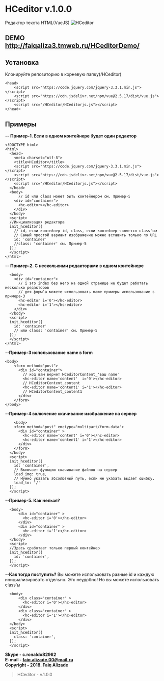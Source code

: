 # HCeditor v.1.0.0
Редактор текста HTML(VueJS)
![HCeditor](https://i.imgur.com/MankWmU.png)

## DEMO http://faiqaliza3.tmweb.ru/HCeditorDemo/
## Установка
Клонируйте репозиторию в корневую папку(/HCeditor)

    <head>
	    <script src="https://code.jquery.com/jquery-3.3.1.min.js"></script>
	    <script src="https://cdn.jsdelivr.net/npm/vue@2.5.17/dist/vue.js"></script>
	    <script src="/HCeditor/HCeditorjs.js"></script>
    </head>


## Примеры
 -- **Пример-1. Если в одном контейнере будет один редактор**

    <!DOCTYPE html>
    <html>
      <head>
        <meta charset="utf-8">
        <title>HCeditor</title>
        <script src="https://code.jquery.com/jquery-3.3.1.min.js"></script>
        <script src="https://cdn.jsdelivr.net/npm/vue@2.5.17/dist/vue.js"></script>
        <script src="/HCeditor/HCeditorjs.js"></script>
      </head>
      <body>
	      // id или class может быть контейнером см. Пример-5
        <div id="container">
          <hc-editor></hc-editor>
        </div>
      </body>
      <script>
      //Инициализация редактора
      init_hceditor({
	    // id, если контейнер id, class, если контейнер является class'ом
	    // Самый простой вариант изображение можно вставить только по URL
        id: 'container' 
        //class: 'container' см. Пример-5
      });
      </script>
    </html>
-- **Пример-2. С несколькими редакторами в одном контейнере**
		
      <body>
        <div id="container">
		  // i это index без него на одной странице не будет работать несколько редакторов
		  // для форм’а можете использовать name примеры использование в примере-3
          <hc-editor i='0'></hc-editor>
          <hc-editor i='1'></hc-editor>
        </div>
      </body>
      <script>
      init_hceditor({
        id: 'container'
        // или class: 'container' см. Пример-5
      });
      </script>
    </html>

--**Пример-3 использование name в form**

    <body>
	    <form method="post">
	      <div id="container">
		    // код вам вернет HCeditorContent_'ваш name'
	        <hc-editor name='content'  i='0'></hc-editor>
	        // HCeditorContent_content
	        <hc-editor name='content1' i='1'></hc-editor>
       	    // HCeditorContent_content1
	      </div>
	    </form>
    </body>
--**Пример-4 включение скачивание изображение на сервер**

    	<body>
        <form method="post" enctype="multipart/form-data">
          <div id="container" >
            <hc-editor name='content' i='0'></hc-editor>
            <hc-editor name='content1' i='1'></hc-editor>
          </div>
        </form>
      </body>
      <script>
      init_hceditor({
        id: 'container',
        // Включает функцию скачивание файлов на сервер
        load_img: true,
        // Нужно указать абсолютный путь, если не указать выдает ошибку.
        load_to: '/'
      });
      </script>
--**Пример-5. Как нельзя?**

	  <body>
          <div id="container" >
            <hc-editor i='0'></hc-editor>
          </div>
          <div id="container" >
            <hc-editor i='1'></hc-editor>
          </div>
      </body>
      <script>
      //Здесь сработает только первый контейнер
      init_hceditor({
        id: 'container',
      });
      </script>
--**Как тогда поступить?**
	  Вы можете использовать разные id и каждую инициализировать отдельно.
	  Это неудобно!
	  Но вы можете использовать  class'ы
	  
	  <body>
          <div class="container" >
            <hc-editor i='0'></hc-editor>
          </div>
          <div class="container" >
            <hc-editor i='1'></hc-editor>
          </div>
      </body>
      <script>
      init_hceditor({
        class: 'container',
      });
      </script>

**Skype - c.ronaldo82962** <br/>
**E-mail - faiq.alizade.00@mail.ru** <br/>
**Copyright - 2018. Faiq Alizade**
   

> HCeditor - v.1.0.0

